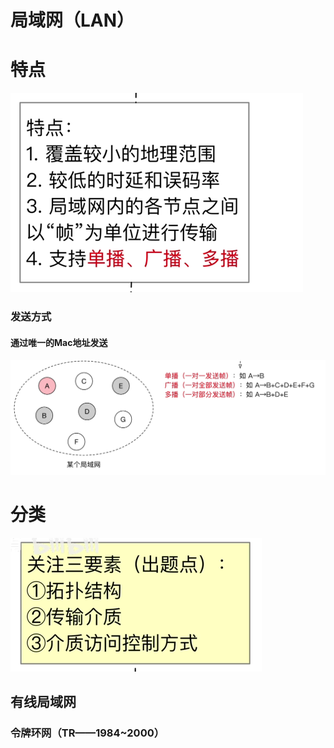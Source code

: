 


# 局域网（LAN）

# 特点
![输入图片说明](/imgs/2025-07-31/C44adVBf2eukBTW9.png)

### 发送方式
#### 通过唯一的Mac地址发送
![输入图片说明](/imgs/2025-07-31/PwXfyHGaeOeiwwQB.png)

# 分类
![输入图片说明](/imgs/2025-07-31/nmIt5RIbjyQtmTWw.png)
## 有线局域网
### 令牌环网（TR——1984~2000）

<!--stackedit_data:
eyJoaXN0b3J5IjpbLTYxMTAzOTZdfQ==
-->